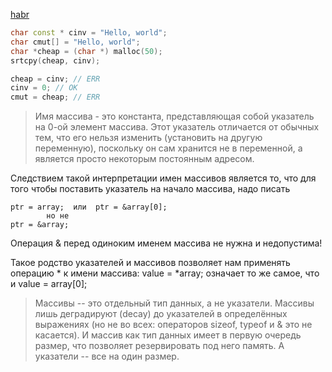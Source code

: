 [habr](https://habr.com/ru/articles/711458/)

```c++
char const * cinv = "Hello, world";
char cmut[] = "Hello, world";
char *cheap = (char *) malloc(50);
srtcpy(cheap, cinv);

cheap = cinv; // ERR
cinv = 0; // OK
cmut = cheap; // ERR
```

> Имя массива - это константа, представляющая собой указатель на 0-ой элемент
> массива. Этот указатель отличается от обычных тем, что его нельзя изменить 
> (установить на другую переменную), поскольку он сам хранится не в переменной, а 
> является просто некоторым постоянным адресом. 


Следствием такой интерпретации имен массивов является то, что для того чтобы поставить указатель на начало массива, надо писать

    ptr = array;  или  ptr = &array[0];
            но не
    ptr = &array;

Операция & перед одиноким именем массива не нужна и недопустима!

Такое родство указателей и массивов позволяет нам применять операцию * к имени массива: value = *array; означает то же самое, что и value = array[0]; 




> Массивы -- это отдельный тип данных, а не указатели. Массивы лишь
> деградируют (decay) до указателей в определённых выражениях (но не во
> всех: операторов sizeof, typeof и & это не касается). И массив как
> тип данных имеет в первую очередь размер, что позволяет резервировать
> под него память. А указатели -- все на один размер.

